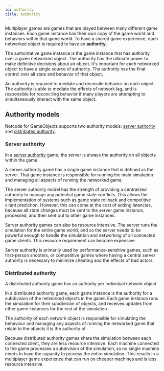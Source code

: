 ```yaml
---
id: authority
title: Authority
---
```


Multiplayer games are games that are played between many different game instances. Each game instance has their own copy of the game world and behaviors within that game world. To have a shared game experience, each networked object is required to have an **authority**.

The authoritative game instance is the game instance that has authority over a given networked object. The authority has the ultimate power to make definitive decisions about an object. It's important for each networked object to have a single source of authority. The authority has the final control over all state and behavior of that object.

An authority is required to mediate and reconcile behavior on each object. The authority is able to mediate the effects of network lag, and is responsible for reconciling behavior if many players are attempting to simultaneously interact with the same object.

## Authority models

Netcode for GameObjects supports two authority models: [server authority](#server-authority) and [distributed authority](#distributed-authority).

### Server authority

In a [server authority](client-server.md) game, the server is always the authority on all objects within the game.

A server authority game has a single game instance that is defined as the server. That game instance is responsible for running the main simulation and managing all aspects of running the networked game.

The server authority model has the strength of providing a centralized authority to manage any potential game state conflicts. This allows the implementation of systems such as game state rollback and competitive client prediction. However, this can come at the cost of adding latencies, because all state changes must be sent to the server game instance, processed, and then sent out to other game instances.

Server authority games can also be resource intensive. The server runs the simulation for the entire game world, and so the server needs to be powerful enough to handle the simulation and networking of all connected game clients. This resource requirement can become expensive.

Server authority is primarily used by performance-sensitive games, such as first-person shooters, or competitive games where having a central server authority is necessary to minimize cheating and the effects of bad actors.

### Distributed authority

A distributed authority game has an authority per individual network object.

In a distributed authority game, each game instance is the authority for a subdivision of the networked objects in the game. Each game instance runs the simulation for their subdivision of objects, and receives updates from other game instances for the rest of the simulation.

The authority of each network object is responsible for simulating the behaviour and managing any aspects of running the networked game that relate to the objects it is the authority of.

Because distributed authority games share the simulation between each connected client, they are less resource intensive. Each machine connected to the game processes a subdivision of the simulation, so no single machine needs to have the capacity to process the entire simulation. This results in a multiplayer game experience that can run on cheaper machines and is less resource intensive.
